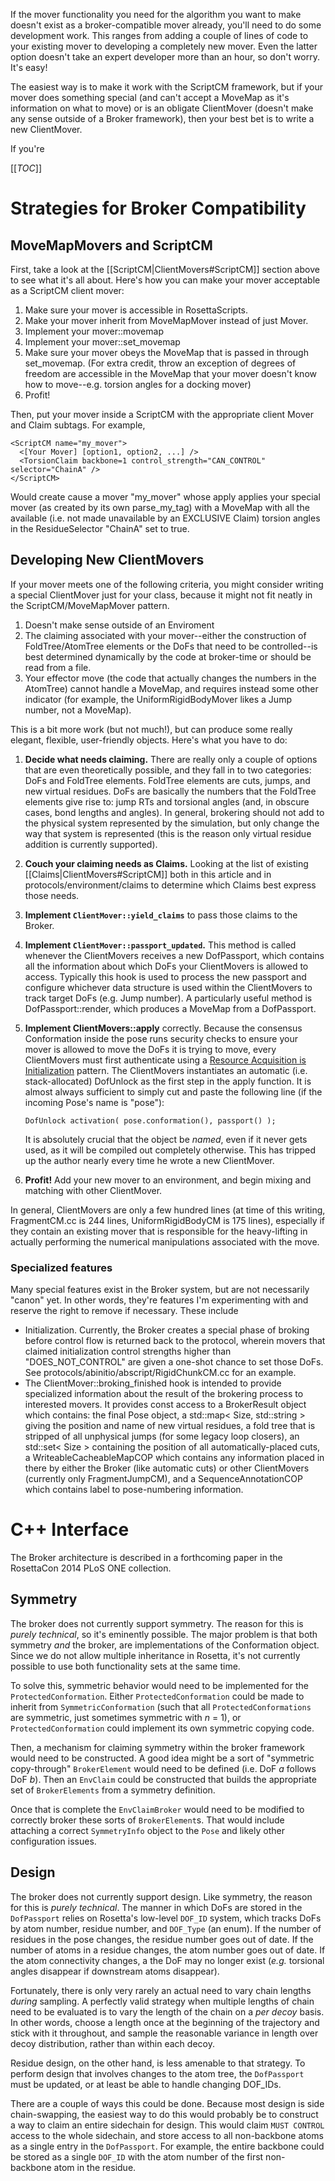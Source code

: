 If the mover functionality you need for the algorithm you want to make doesn't exist as a broker-compatible mover already, you'll need to do some development work. This ranges from adding a couple of lines of code to your existing mover to developing a completely new mover. Even the latter option doesn't take an expert developer more than an hour, so don't worry. It's easy!

The easiest way is to make it work with the ScriptCM framework, but if your mover does something special (and can't accept a MoveMap as it's information on what to move) or is an obligate ClientMover (doesn't make any sense outside of a Broker framework), then your best bet is to write a new ClientMover.

If you're

[[_TOC_]]

# Strategies for Broker Compatibility

## MoveMapMovers and ScriptCM

First, take a look at the [[ScriptCM|ClientMovers#ScriptCM]] section above to see what it's all about. Here's how you can make your mover acceptable as a ScriptCM client mover:

1. Make sure your mover is accessible in RosettaScripts.
2. Make your mover inherit from MoveMapMover instead of just Mover.
3. Implement your mover::movemap
4. Implement your mover::set_movemap
5. Make sure your mover obeys the MoveMap that is passed in through set_movemap. (For extra credit, throw an exception of degrees of freedom are accessible in the MoveMap that your mover doesn't know how to move--e.g. torsion angles for a docking mover)
6. Profit!

Then, put your mover inside a ScriptCM with the appropriate client Mover and Claim subtags. For example,

```
<ScriptCM name="my_mover">
  <[Your Mover] [option1, option2, ...] />
  <TorsionClaim backbone=1 control_strength="CAN_CONTROL" selector="ChainA" />
</ScriptCM>
```

Would create cause a mover "my_mover" whose apply applies your special mover (as created by its own parse_my_tag) with a MoveMap with all the available (i.e. not made unavailable by an EXCLUSIVE Claim) torsion angles in the ResidueSelector "ChainA" set to true.

## Developing New ClientMovers

If your mover meets one of the following criteria, you might consider writing a special ClientMover just for your class, because it might not fit neatly in the ScriptCM/MoveMapMover pattern.

1. Doesn't make sense outside of an Enviroment
2. The claiming associated with your mover--either the construction of FoldTree/AtomTree elements or the DoFs that need to be controlled--is best determined dynamically by the code at broker-time or should be read from a file.
3. Your effector move (the code that actually changes the numbers in the AtomTree) cannot handle a MoveMap, and requires instead some other indicator (for example, the UniformRigidBodyMover likes a Jump number, not a MoveMap).

This is a bit more work (but not much!), but can produce some really elegant, flexible, user-friendly objects. Here's what you have to do:

1. **Decide what needs claiming.** There are really only a couple of options that are even theoretically possible, and they fall in to two categories: DoFs and FoldTree elements. FoldTree elements are cuts, jumps, and new virtual residues. DoFs are basically the numbers that the FoldTree elements give rise to: jump RTs and torsional angles (and, in obscure cases, bond lengths and angles). In general, brokering should not add to the physical system represented by the simulation, but only change the way that system is represented (this is the reason only virtual residue addition is currently supported).
2. **Couch your claiming needs as Claims.** Looking at the list of existing [[Claims|ClientMovers#ScriptCM]] both in this article and in protocols/environment/claims to determine which Claims best express those needs.
3. **Implement `ClientMover::yield_claims`** to pass those claims to the Broker.
4. **Implement `ClientMover::passport_updated`.** This method is called whenever the ClientMovers receives a new DofPassport, which contains all the information about which DoFs your ClientMovers is allowed to access. Typically this hook is used to process the new passport and configure whichever data structure is used within the ClientMovers to track target DoFs (e.g. Jump number). A particularly useful method is DofPassport::render, which produces a MoveMap from a DofPassport.
4. **Implement ClientMovers::apply** correctly. Because the consensus Conformation inside the pose runs security checks to ensure your mover is allowed to move the DoFs it is trying to move, every ClientMovers must first authenticate using a [Resource Acquisition is Initialization](http://en.wikipedia.org/wiki/Resource_Acquisition_Is_Initialization) pattern. The ClientMovers instantiates an automatic (i.e. stack-allocated) DofUnlock as the first step in the apply function. It is almost always sufficient to simply cut and paste the following line (if the incoming Pose's name is "pose"):

    ```
    DofUnlock activation( pose.conformation(), passport() );
    ```

    It is absolutely crucial that the object be _named_, even if it never gets used, as it will be compiled out completely otherwise. This has tripped up the author nearly every time he wrote a new ClientMover.

5. **Profit!** Add your new mover to an environment, and begin mixing and matching with other ClientMover.

In general, ClientMovers are only a few hundred lines (at time of this writing, FragmentCM.cc is 244 lines, UniformRigidBodyCM is 175 lines), especially if they contain an existing mover that is responsible for the heavy-lifting in actually performing the numerical manipulations associated with the move.

### Specialized features

Many special features exist in the Broker system, but are not necessarily "canon" yet. In other words, they're features I'm experimenting with and reserve the right to remove if necessary. These include

- Initialization. Currently, the Broker creates a special phase of broking before control flow is returned back to the protocol, wherein movers that claimed initialization control strengths higher than "DOES_NOT_CONTROL" are given a one-shot chance to set those DoFs. See protocols/abinitio/abscript/RigidChunkCM.cc for an example.
- The ClientMover::broking_finished hook is intended to provide specialized information about the result of the brokering process to interested movers. It provides const access to a BrokerResult object which contains: the final Pose object, a std::map< Size, std::string > giving the position and name of new virtual residues, a fold tree that is stripped of all unphysical jumps (for some legacy loop closers), an std::set< Size > containing the position of all automatically-placed cuts, a WriteableCacheableMapCOP which contains any information placed in there by either the Broker (like automatic cuts) or other ClientMovers (currently only FragmentJumpCM), and a SequenceAnnotationCOP which contains label to pose-numbering information.

# C++ Interface

The Broker architecture is described in a forthcoming paper in the RosettaCon 2014 PLoS ONE collection.

## Symmetry

The broker does not currently support symmetry. The reason for this is *purely technical*, so it's eminently possible. The major problem is that both symmetry *and* the broker, are implementations of the Conformation object. Since we do not allow multiple inheritance in Rosetta, it's not currently possible to use both functionality sets at the same time.

To solve this, symmetric behavior would need to be implemented for the `ProtectedConformation`. Either `ProtectedConformation` could be made to inherit from `SymmetricConformation` (such that all `ProtectedConformations` are symmetric, just sometimes symmetric with _n_ = 1), or `ProtectedConformation` could implement its own symmetric copying code.

Then, a mechanism for claiming symmetry within the broker framework would need to be constructed. A good idea might be a sort of "symmetric copy-through" `BrokerElement` would need to be defined (i.e. DoF *a* follows DoF *b*). Then an `EnvClaim` could be constructed that builds the appropriate set of `BrokerElements` from a symmetry definition.

Once that is complete the `EnvClaimBroker` would need to be modified to correctly broker these sorts of `BrokerElement`s. That would include attaching a correct `SymmetryInfo` object to the `Pose` and likely other configuration issues.

## Design

The broker does not currently support design. Like symmetry, the reason for this is *purely technical*. The manner in which DoFs are stored in the `DofPassport` relies on Rosetta's low-level `DOF_ID` system, which tracks DoFs by atom number, residue number, and `DOF_Type` (an enum). If the number of residues in the pose changes, the residue number goes out of date. If the number of atoms in a residue changes, the atom number goes out of date. If the atom connectivity changes, a the DoF may no longer exist (*e.g.* torsional angles disappear if downstream atoms disappear).

Fortunately, there is only very rarely an actual need to vary chain lengths *during* sampling. A perfectly valid strategy when multiple lengths of chain need to be evaluated is to vary the length of the chain on a *per decoy* basis. In other words, choose a length once at the beginning of the trajectory and stick with it throughout, and sample the reasonable variance in length over decoy distribution, rather than within each decoy.

Residue design, on the other hand, is less amenable to that strategy. To perform design that involves changes to the atom tree, the `DofPassport` must be updated, or at least be able to handle changing DOF_IDs.

There are a couple of ways this could be done. Because most design is side chain-swapping, the easiest way to do this would probably be to construct a way to claim an entire sidechain for design. This would claim `MUST CONTROL` access to the whole sidechain, and store access to all non-backbone atoms as a single entry in the `DofPassport`. For example, the entire backbone could be stored as a single `DOF_ID` with the atom number of the first non-backbone atom in the residue.